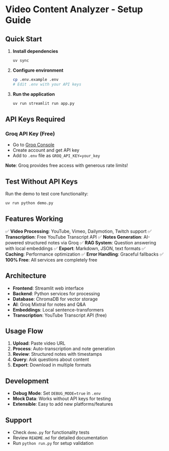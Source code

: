 # Video Content Analyzer - Setup Guide

## Quick Start

1. **Install dependencies**
   ```bash
   uv sync
   ```

2. **Configure environment**
   ```bash
   cp .env.example .env
   # Edit .env with your API keys
   ```

3. **Run the application**
   ```bash
   uv run streamlit run app.py
   ```

## API Keys Required

### Groq API Key (Free)
- Go to [Groq Console](https://console.groq.com)
- Create account and get API key
- Add to `.env` file as `GROQ_API_KEY=your_key`

**Note**: Groq provides free access with generous rate limits!

## Test Without API Keys

Run the demo to test core functionality:
```bash
uv run python demo.py
```

## Features Working

✅ **Video Processing**: YouTube, Vimeo, Dailymotion, Twitch support
✅ **Transcription**: Free YouTube Transcript API
✅ **Notes Generation**: AI-powered structured notes via Groq
✅ **RAG System**: Question answering with local embeddings
✅ **Export**: Markdown, JSON, text formats
✅ **Caching**: Performance optimization
✅ **Error Handling**: Graceful fallbacks
✅ **100% Free**: All services are completely free

## Architecture

- **Frontend**: Streamlit web interface
- **Backend**: Python services for processing
- **Database**: ChromaDB for vector storage
- **AI**: Groq Mixtral for notes and Q&A
- **Embeddings**: Local sentence-transformers
- **Transcription**: YouTube Transcript API (free)

## Usage Flow

1. **Upload**: Paste video URL
2. **Process**: Auto-transcription and note generation
3. **Review**: Structured notes with timestamps
4. **Query**: Ask questions about content
5. **Export**: Download in multiple formats

## Development

- **Debug Mode**: Set `DEBUG_MODE=true` in `.env`
- **Mock Data**: Works without API keys for testing
- **Extensible**: Easy to add new platforms/features

## Support

- Check `demo.py` for functionality tests
- Review `README.md` for detailed documentation
- Run `python run.py` for setup validation